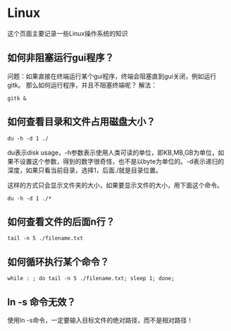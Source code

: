 # Linux

这个页面主要记录一些Linux操作系统的知识

## 如何非阻塞运行gui程序？
问题：如果直接在终端运行某个gui程序，终端会阻塞直到gui关闭，例如运行gitk。
那么如何运行程序，并且不阻塞终端呢？
解法：

~~~{.sh}
gitk &
~~~

## 如何查看目录和文件占用磁盘大小？

~~~{.sh}
du -h -d 1 ./
~~~

du表示disk usage，-h参数表示使用人类可读的单位，即KB,MB,GB为单位，如果不设置这个参数，得到的数字很奇怪，也不是以byte为单位的。-d表示递归的深度，如果只看当前目录，选择1，后面./就是目录位置。

这样的方式只会显示文件夹的大小，如果要显示文件的大小，用下面这个命令。

~~~{.sh}
du -h -d 1 ./*
~~~

## 如何查看文件的后面n行？

~~~{.sh}
tail -n 5 ./filename.txt
~~~

## 如何循环执行某个命令？

~~~{.sh} 
while : ; do tail -n 5 ./filename.txt; sleep 1; done;
~~~

## ln -s 命令无效？
使用ln -s命令，一定要输入目标文件的绝对路径，而不是相对路径！
